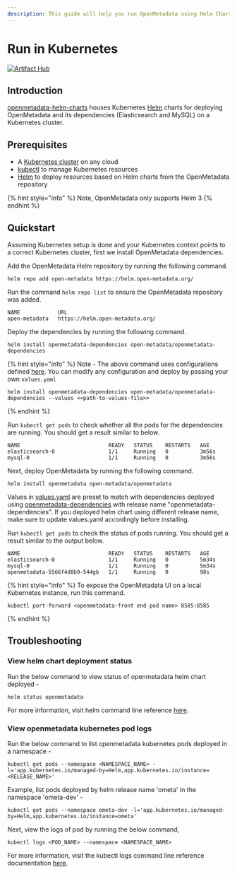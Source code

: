 ```yaml
---
description: This guide will help you run OpenMetadata using Helm Charts
---
```


# Run in Kubernetes

[![Artifact Hub](https://img.shields.io/endpoint?url=https://artifacthub.io/badge/repository/open-metadata)](https://artifacthub.io/packages/search?repo=open-metadata)

## Introduction

[openmetadata-helm-charts](https://github.com/open-metadata/openmetadata-helm-charts) houses Kubernetes [Helm](https://helm.sh) charts for deploying OpenMetadata and its dependencies (Elasticsearch and MySQL) on a Kubernetes cluster.

## Prerequisites

* A [Kubernetes cluster](https://kubernetes.io) on any cloud
* [kubectl](https://kubernetes.io/docs/tasks/tools/) to manage Kubernetes resources
* [Helm](https://helm.sh) to deploy resources based on Helm charts from the OpenMetadata repository

{% hint style="info" %}
Note, OpenMetadata only supports Helm 3
{% endhint %}

## Quickstart

Assuming Kubernetes setup is done and your Kubernetes context points to a correct Kubernetes cluster, first we install OpenMetadata dependencies.

Add the OpenMetadata Helm repository by running the following command.

```
helm repo add open-metadata https://helm.open-metadata.org/
```

Run the command `helm repo list` to ensure the OpenMetadata repository was added.

```
NAME        	URL                            
open-metadata	https://helm.open-metadata.org/
```

Deploy the dependencies by running the following command.

```
helm install openmetadata-dependencies open-metadata/openmetadata-dependencies
```

{% hint style="info" %}
Note - The above command uses configurations defined [here](https://raw.githubusercontent.com/open-metadata/openmetadata-helm-charts/main/charts/deps/values.yaml). You can modify any configuration and deploy by passing your own `values.yaml`

```
helm install openmetadata-dependencies open-metadata/openmetadata-dependencies --values <<path-to-values-file>>
```
{% endhint %}

Run `kubectl get pods` to check whether all the pods for the dependencies are running. You should get a result similar to below.

```
NAME                            READY   STATUS    RESTARTS   AGE
elasticsearch-0                 1/1     Running   0          3m56s
mysql-0                         1/1     Running   0          3m56s
```

Next, deploy OpenMetadata by running the following command.

```
helm install openmetadata open-metadata/openmetadata
```

Values in [values.yaml](https://raw.githubusercontent.com/open-metadata/openmetadata-helm-charts/main/charts/openmetadata/values.yaml) are preset to match with dependencies deployed using [openmetadata-dependencies](https://github.com/open-metadata/openmetadata-helm-charts/tree/main/charts/deps) with release name "openmetadata-dependencies". If you deployed helm chart using different release name, make sure to update values.yaml accordingly before installing.

Run `kubectl get pods` to check the status of pods running. You should get a result similar to the output below.

```
NAME                            READY   STATUS    RESTARTS   AGE
elasticsearch-0                 1/1     Running   0          5m34s
mysql-0                         1/1     Running   0          5m34s
openmetadata-5566f4d8b9-544gb   1/1     Running   0          98s
```

{% hint style="info" %}
To expose the OpenMetadata UI on a local Kubernetes instance, run this command.

```
kubectl port-forward <openmetadata-front end pod name> 8585:8585
```
{% endhint %}

## Troubleshooting
### View helm chart deployment status

Run the below command to view status of openmetadata helm chart deployed -

```
helm status openmetadata
```

For more information, visit helm command line reference [here](https://helm.sh/docs/helm/helm_status/).

### View openmetadata kubernetes pod logs

Run the below command to list openmetadata kubernetes pods deployed in a namespace -

```
kubectl get pods --namespace <NAMESPACE_NAME> -l='app.kubernetes.io/managed-by=Helm,app.kubernetes.io/instance=<RELEASE_NAME>'
```

Example, list pods deployed by helm release name 'ometa' in the namespace 'ometa-dev' -

```
kubectl get pods --namespace ometa-dev -l='app.kubernetes.io/managed-by=Helm,app.kubernetes.io/instance=ometa'
```

Next, view the logs of pod by running the below command,

```
kubectl logs <POD_NAME> --namespace <NAMESPACE_NAME>
```

For more information, visit the kubectl logs command line reference documentation [here](https://kubernetes.io/docs/tasks/debug-application-cluster/debug-running-pod/).

